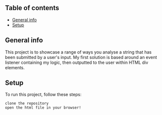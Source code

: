 ## Table of contents
* [General info](#general-info)
* [Setup](#setup)

## General info
This project is to showcase a range of ways you analyse a string that has been submitted by a user's input.
My first solution is based around an event listener containing my logic, then outputted to the user within HTML div elements.
	
## Setup
To run this project, follow these steps:

```
clone the repository
open the html file in your browser!
```
